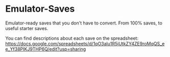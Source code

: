 # Emulator-Saves
Emulator-ready saves that you don't have to convert. From 100% saves, to useful starter saves.

You can find descriptions about each save on the spreadsheet:
https://docs.google.com/spreadsheets/d/1qO3alu1R5jUtkZY4ZE9roMqQS_ee_Yf38PIKJ9THP6Q/edit?usp=sharing
